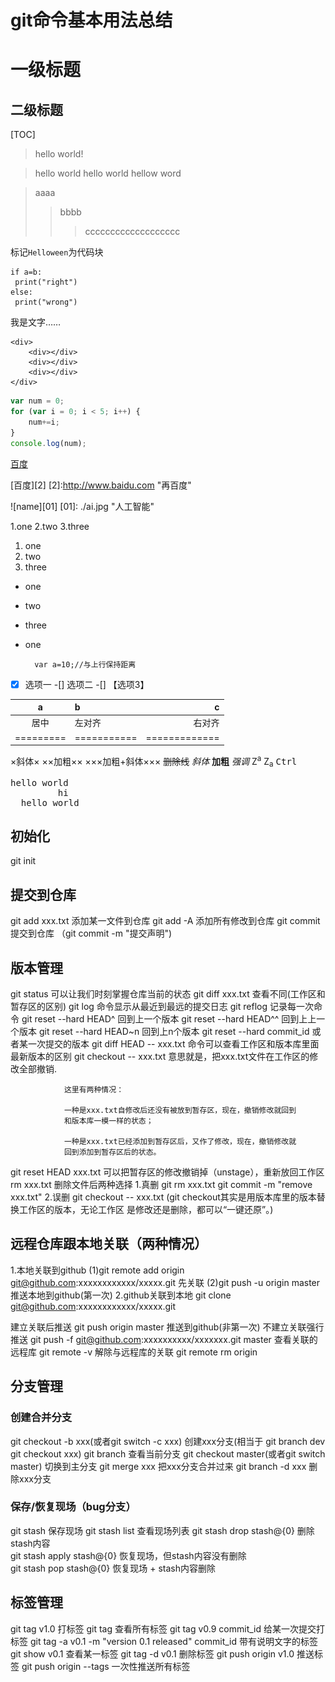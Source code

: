 # git命令基本用法总结
一级标题
====================
二级标题
-------------------
[TOC] 
> hello world!

> hello world	hello world	hellow word

> aaaa
> > bbbb
> >
> > > ccccccccccccccccccc

标记`Helloween`为代码块

```
if a=b:
 print("right")
else:
 print("wrong")
```

我是文字……

    <div>   
        <div></div>
        <div></div>
        <div></div>
    </div>

```javascript
var num = 0;
for (var i = 0; i < 5; i++) {
    num+=i;
}
console.log(num);
```

[百度](http://www.baidu.com "百度一下")

[百度][2]	[2]:http://www.baidu.com "再百度"

![name][01]
[01]: ./ai.jpg "人工智能"

1.one
2.two
3.three

1. one
2. two
3. three

* one
* two
* three

* one

		var a=10;//与上行保持距离

-[x] 选项一
-[] 选项二
-[]    【选项3】

|a  | b  |c
|:-:|:- |-:
| 居中|左对齐|右对齐
|=========|===========|=============

×斜体×
××加粗××
×××加粗+斜体×××
~~删除线~~
<i>斜体</i>
<b>加粗</b>
<em>强调</em>
Z<sup>a</sup>
Z<sub>a</sub>
<kbd>Ctrl</kbd>

<pre>
hello world 
         hi
  hello world 
</pre>

## 初始化
git init
## 提交到仓库
git add xxx.txt 添加某一文件到仓库
git add -A 添加所有修改到仓库
git commit 提交到仓库  （git commit -m "提交声明")
## 版本管理
git status 可以让我们时刻掌握仓库当前的状态
git diff xxx.txt  查看不同(工作区和暂存区的区别)
git log 命令显示从最近到最远的提交日志
git reflog 记录每一次命令
git reset --hard HEAD^ 回到上一个版本
git reset --hard HEAD^^ 回到上上一个版本
git reset --hard HEAD~n 回到上n个版本
git reset --hard commit_id 或者某一次提交的版本
git diff HEAD -- xxx.txt  命令可以查看工作区和版本库里面最新版本的区别
git checkout -- xxx.txt 意思就是，把xxx.txt文件在工作区的修改全部撤销.

                这里有两种情况：
    
                一种是xxx.txt自修改后还没有被放到暂存区，现在，撤销修改就回到
                和版本库一模一样的状态；
    
                一种是xxx.txt已经添加到暂存区后，又作了修改，现在，撤销修改就
                回到添加到暂存区后的状态。
git reset HEAD xxx.txt  可以把暂存区的修改撤销掉（unstage），重新放回工作区
rm xxx.txt 删除文件后两种选择
                1.真删   git rm xxx.txt     git commit -m "remove xxx.txt"
                2.误删   git checkout -- xxx.txt
                (git checkout其实是用版本库里的版本替换工作区的版本，无论工作区
                是修改还是删除，都可以“一键还原”。)


## 远程仓库跟本地关联（两种情况）
1.本地关联到github
        (1)git remote add origin git@github.com:xxxxxxxxxxxx/xxxxx.git 先关联
        (2)git push -u origin master   推送本地到github(第一次)
2.github关联到本地
        git clone git@github.com:xxxxxxxxxxxx/xxxxx.git



建立关联后推送
git push origin master    推送到github(非第一次)
不建立关联强行推送
git push -f git@github.com:xxxxxxxxxx/xxxxxxx.git master
查看关联的远程库
git remote -v
解除与远程库的关联
git remote rm origin

## 分支管理

### 创建合并分支
git checkout -b xxx(或者git switch -c xxx) 创建xxx分支(相当于  git branch dev    git checkout xxx)
git branch 查看当前分支
git checkout master(或者git switch master) 切换到主分支
git merge xxx  把xxx分支合并过来
git branch -d xxx   删除xxx分支

### 保存/恢复现场（bug分支）
git stash 保存现场
git stash list  查看现场列表
git stash drop stash@{0}     删除stash内容    
git stash apply stash@{0}    恢复现场，但stash内容没有删除  
git stash pop stash@{0}      恢复现场 + stash内容删除  


## 标签管理
git tag v1.0  打标签
git tag   查看所有标签
git tag v0.9 commit_id 给某一次提交打标签
git tag -a v0.1 -m "version 0.1 released" commit_id   带有说明文字的标签
git show v0.1   查看某一标签
git tag -d v0.1 删除标签
git push origin v1.0  推送标签
git push origin --tags   一次性推送所有标签
